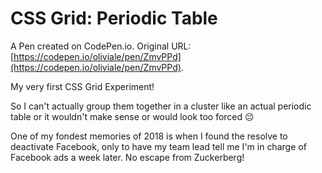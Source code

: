 # CSS Grid: Periodic Table

A Pen created on CodePen.io. Original URL: [https://codepen.io/oliviale/pen/ZmvPPd](https://codepen.io/oliviale/pen/ZmvPPd).

My very first CSS Grid Experiment!

So I can't actually group them together in a cluster like an actual periodic table or it wouldn't make sense or would look too forced 😔

One of my fondest memories of 2018 is when I found the resolve to deactivate Facebook, only to have my team lead tell me I'm in charge of Facebook ads a week later.  No escape from Zuckerberg!
